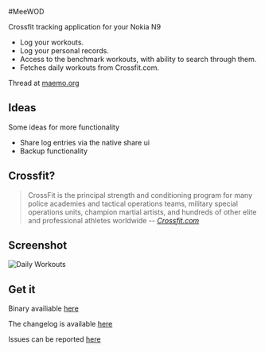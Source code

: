 #MeeWOD

Crossfit tracking application for your Nokia N9

* Log your workouts.
* Log your personal records.
* Access to the benchmark workouts, with ability to search through them.
* Fetches daily workouts from Crossfit.com.

Thread at [maemo.org][3]

Ideas
-----

Some ideas for more functionality

* Share log entries via the native share ui
* Backup functionality

Crossfit?
---------

> CrossFit is the principal strength and conditioning program for many police academies and tactical operations teams, military special operations units, champion martial artists, and hundreds of other elite and professional athletes worldwide
> -- <cite>[Crossfit.com][2]</cite>

Screenshot
----------
![Daily Workouts][5] 

Get it
------

Binary availiable [here][4]

The changelog is available [here][1]

Issues can be reported [here][6]


[1]: https://github.com/arnbak/meewod-harmattan/blob/master/debian/changelog
[2]: http://www.crossfit.com/cf-info/what-crossfit.html
[3]: http://talk.maemo.org/showthread.php?t=86659
[4]: http://pub.arnbak.com/meewod/meewod_0.0.3_armel.deb
[5]: https://raw.github.com/arnbak/meewod-harmattan/master/data/v0.0.3/Screen_27-feb-13_15-30-29.png
[6]: https://github.com/arnbak/meewod-harmattan/issues
